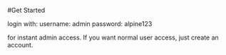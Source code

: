 #Get Started

login with:
	username: admin
	password: alpine123

for instant admin access. If you want normal user access, just create an account.